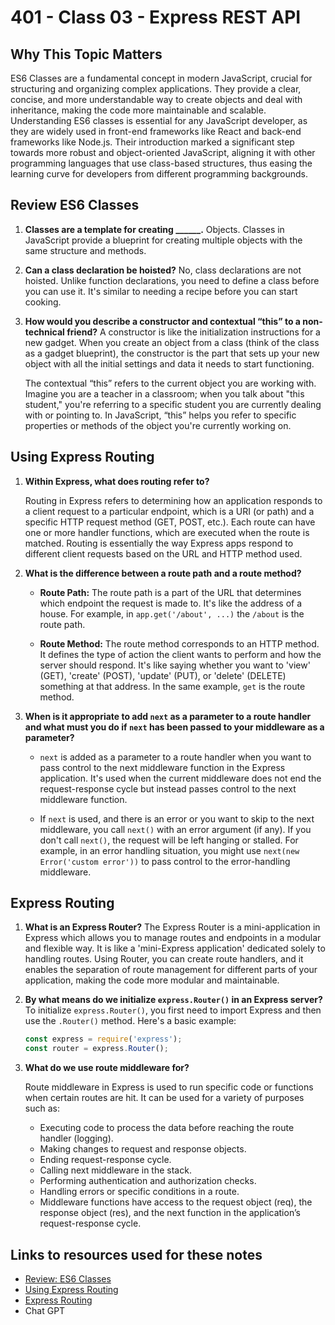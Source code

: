 # 401 - Class 03 - Express REST API

## Why This Topic Matters

ES6 Classes are a fundamental concept in modern JavaScript, crucial for structuring and organizing complex applications. They provide a clear, concise, and more understandable way to create objects and deal with inheritance, making the code more maintainable and scalable. Understanding ES6 classes is essential for any JavaScript developer, as they are widely used in front-end frameworks like React and back-end frameworks like Node.js. Their introduction marked a significant step towards more robust and object-oriented JavaScript, aligning it with other programming languages that use class-based structures, thus easing the learning curve for developers from different programming backgrounds.

## Review ES6 Classes

1. **Classes are a template for creating ______.**
   Objects. Classes in JavaScript provide a blueprint for creating multiple objects with the same structure and methods.

2. **Can a class declaration be hoisted?**
   No, class declarations are not hoisted. Unlike function declarations, you need to define a class before you can use it. It's similar to needing a recipe before you can start cooking.

3. **How would you describe a constructor and contextual “this” to a non-technical friend?**
   A constructor is like the initialization instructions for a new gadget. When you create an object from a class (think of the class as a gadget blueprint), the constructor is the part that sets up your new object with all the initial settings and data it needs to start functioning.

   The contextual “this” refers to the current object you are working with. Imagine you are a teacher in a classroom; when you talk about "this student," you're referring to a specific student you are currently dealing with or pointing to. In JavaScript, “this” helps you refer to specific properties or methods of the object you're currently working on.

## Using Express Routing

1. **Within Express, what does routing refer to?**

   Routing in Express refers to determining how an application responds to a client request to a particular endpoint, which is a URI (or path) and a specific HTTP request method (GET, POST, etc.). Each route can have one or more handler functions, which are executed when the route is matched. Routing is essentially the way Express apps respond to different client requests based on the URL and HTTP method used.

2. **What is the difference between a route path and a route method?**

   - **Route Path:** The route path is a part of the URL that determines which endpoint the request is made to. It's like the address of a house. For example, in `app.get('/about', ...)` the `/about` is the route path.

   - **Route Method:** The route method corresponds to an HTTP method. It defines the type of action the client wants to perform and how the server should respond. It's like saying whether you want to 'view' (GET), 'create' (POST), 'update' (PUT), or 'delete' (DELETE) something at that address. In the same example, `get` is the route method.

3. **When is it appropriate to add `next` as a parameter to a route handler and what must you do if `next` has been passed to your middleware as a parameter?**

   - `next` is added as a parameter to a route handler when you want to pass control to the next middleware function in the Express application. It's used when the current middleware does not end the request-response cycle but instead passes control to the next middleware function.

   - If `next` is used, and there is an error or you want to skip to the next middleware, you call `next()` with an error argument (if any). If you don't call `next()`, the request will be left hanging or stalled. For example, in an error handling situation, you might use `next(new Error('custom error'))` to pass control to the error-handling middleware.

## Express Routing

1. **What is an Express Router?**
   The Express Router is a mini-application in Express which allows you to manage routes and endpoints in a modular and flexible way. It is like a 'mini-Express application' dedicated solely to handling routes. Using Router, you can create route handlers, and it enables the separation of route management for different parts of your application, making the code more modular and maintainable.

2. **By what means do we initialize `express.Router()` in an Express server?**
   To initialize `express.Router()`, you first need to import Express and then use the `.Router()` method. Here's a basic example:

   ```javascript
   const express = require('express');
   const router = express.Router();
   ```

3. **What do we use route middleware for?**  

   Route middleware in Express is used to run specific code or functions when certain routes are hit. It can be used for a variety of purposes such as:

   - Executing code to process the data before reaching the route handler (logging).
   - Making changes to request and response objects.
   - Ending request-response cycle.
   - Calling next middleware in the stack.
   - Performing authentication and authorization checks.
   - Handling errors or specific conditions in a route.
   - Middleware functions have access to the request object (req), the response object (res), and the next function in the application’s request-response cycle.

## Links to resources used for these notes

- [Review: ES6 Classes](https://developer.mozilla.org/en-US/docs/Web/JavaScript/Reference/Classes)
- [Using Express Routing](https://expressjs.com/en/guide/routing.html)
- [Express Routing](https://www.digitalocean.com/community/tutorials/learn-to-use-the-new-router-in-expressjs-4)
- Chat GPT

